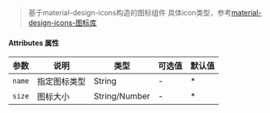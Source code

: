 > 基于material-design-icons构造的图标组件
> 具体icon类型，参考[material-design-icons-图标库](https://material.io/tools/icons/?icon=important_devices&style=baseline)

#### Attributes 属性

参数 | 说明 | 类型 | 可选值 | 默认值
--- | --- | --- | --- | ---
`name` | 指定图标类型 | String | - | *
`size` | 图标大小 | String/Number | - | *